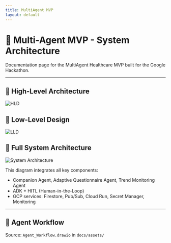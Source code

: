 ```yaml
---
title: MultiAgent MVP
layout: default
---
```


# 🧠 Multi-Agent MVP - System Architecture

Documentation page for the MultiAgent Healthcare MVP built for the Google Hackathon.

---

## 🔷 High-Level Architecture

![HLD](assets/hld-diagram.png)

## 🔷 Low-Level Design

![LLD](assets/lld-diagram.png)

## 🔷 Full System Architecture

![System Architecture](assets/system-architecture.png)

This diagram integrates all key components:

- Companion Agent, Adaptive Questionnaire Agent, Trend Monitoring Agent
- ADK + HITL (Human-in-the-Loop)
- GCP services: Firestore, Pub/Sub, Cloud Run, Secret Manager, Monitoring

---

## 🧠 Agent Workflow

Source: `Agent_Workflow.drawio` in `docs/assets/`
